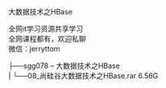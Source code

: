 大数据技术之HBase

全网it学习资源共享学习<br>全网课程都有，欢迎私聊<br>微信：jerryttom<br>

├──sgg078 – 大数据技术之HBase<br> | └──08_尚硅谷大数据技术之HBase.rar 6.56G